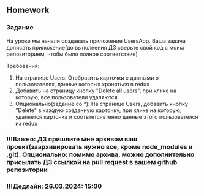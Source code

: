 ## Homework

### Задание

На уроке мы начали создавать приложение UsersApp. Ваша задача дописать приложение(до выполнения ДЗ сверьте свой код с моим репозиторием, чтобы было полное соответствие)

Требования:

1. На странице Users: Отобразить карточки с данными о пользователях, данные которых храняться в redux
2. Добавить на страницу кнопку "Delete all users", при клике на которую, все пользователи удаляются
3. Опционально(задание со \*): На странице Users, добавить кнопку "Delete" в каждую созданную карточку, при клике на которую, удаляется карточка и соотвтетсявтенно данные этого пользователся из redux

### !!!Важно: ДЗ пришлите мне архивом ваш проект(заархивировать нужно все, кроме node_modules и .git). Опционально: помимо архива, можно дополнительно присылать ДЗ ссылкой на pull request в вашем github репозитории

### !!!Дедлайн: 26.03.2024: 15:00
